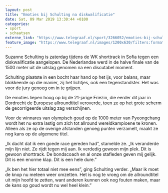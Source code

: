 ```yaml
---
layout: post
title: "Emoties bij Schulting na diskwalificatie"
date: Sat, 09 Mar 2019 13:30:44 +0100
categories: 
- sport 
- schaatsen 
externe_link: "https://www.telegraaf.nl/sport/3266052/emoties-bij-schulting-na-diskwalificatie"
feature_image: "https://www.telegraaf.nl/images/1200x630/filters:format(jpeg):quality(80)/cdn-kiosk-api.telegraaf.nl/26ad5606-426b-11e9-be32-1da1087f17eb.jpg"
---
```


<p class="intro">Suzanne Schulting is zaterdag tijdens de WK shorttrack in Sofia tegen een diskwalificatie aangelopen. De Nederlandse werd in de halve finale van de 1500 meter uit de uitslag genomen na een discutabel moment.</p> <p>Schulting plaatste in een bocht haar hand op het ijs, voor balans, maar blokkeerde op die manier, zij het lichtjes, ook een tegenstandster. Het was voor de jury genoeg om in te grijpen.</p><p>De emoties liepen hoog op bij de 21-jarige Friezin, die eerder dit jaar in Dordrecht de Europese allroundtitel veroverde, toen ze op het grote scherm de gecorrigeerde uitslag zag verschijnen.</p><p>Voor de winnares van olympisch goud op de 1000 meter van Pyeongchang wordt het nu extra lastig om zich tot allround wereldkampioene te kronen. Alleen als ze op de overige afstanden genoeg punten verzamelt, maakt ze nog kans op de algemene titel.</p><p>„Ik dacht dat ik een goede race gereden had”, stamelde ze. „Ik veranderde mijn lijn niet. Ze rijdt tegen mij aan. Ik verdedig gewoon mijn plek. Dit is gewoon shorttrack. De bondscoach en al onze stafleden geven mij gelijk. Dit is een enorme klap. Dit is een hele dure.”</p><p>„Ik ben het hier totaal niet mee eens”, ging Schulting verder. „Maar ik moet de knop nu meteen weer omzetten. Het is nog te vroeg om de allroundtitel uit mijn hoofd te zetten, want anderen kunnen ook nog fouten maken, maar de kans op goud wordt nu wel heel klein.”</p>

